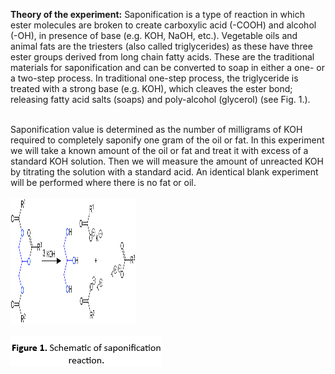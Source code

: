 <b>Theory of the experiment:</b>
Saponification is a type of reaction in which ester molecules are broken to create carboxylic acid (-COOH) and alcohol (-OH), in presence of base (e.g. KOH, NaOH, etc.). Vegetable oils and animal fats are the triesters (also called triglycerides) as these have three ester groups derived from long chain fatty acids. These are the traditional materials for saponification and can be converted to soap in either a one- or a two-step process. In traditional one-step process, the triglyceride is treated with a strong base (e.g. KOH), which cleaves the ester bond; releasing fatty acid salts (soaps) and poly-alcohol (glycerol) (see Fig. 1.).<br><br>

Saponification value is determined as the number of milligrams of KOH required to completely saponify one gram of the oil or fat. In this experiment we will take a known amount of the oil or fat and treat it with excess of a standard KOH solution. Then we will measure the amount of unreacted KOH by titrating the solution with a standard acid. An identical blank experiment will be performed where there is no fat or oil.<br><br>
<img src="images/fig1.png" width="200" height="200"><br><br>
<img src="images/fig2.png"> 

